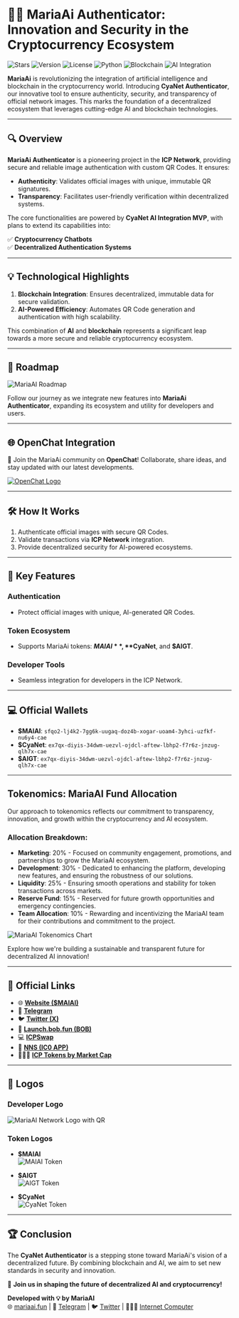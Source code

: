 # 🚀🤖 **MariaAi Authenticator**: Innovation and Security in the Cryptocurrency Ecosystem

![Stars](https://img.shields.io/github/stars/mariaai/authenticator?style=social)
![Version](https://img.shields.io/badge/version-1.0.0-blue)
![License](https://img.shields.io/badge/license-MIT-green)
![Python](https://img.shields.io/badge/python-3.9+-blue)
![Blockchain](https://img.shields.io/badge/blockchain-ICP%20Network-purple)
![AI Integration](https://img.shields.io/badge/AI-Integration-orange)

**MariaAi** is revolutionizing the integration of artificial intelligence and blockchain in the cryptocurrency world. Introducing **CyaNet Authenticator**, our innovative tool to ensure authenticity, security, and transparency of official network images. This marks the foundation of a decentralized ecosystem that leverages cutting-edge AI and blockchain technologies.

---

## 🔍 **Overview**

**MariaAi Authenticator** is a pioneering project in the **ICP Network**, providing secure and reliable image authentication with custom QR Codes. It ensures:

- **Authenticity**: Validates official images with unique, immutable QR signatures.
- **Transparency**: Facilitates user-friendly verification within decentralized systems.

The core functionalities are powered by **CyaNet AI Integration MVP**, with plans to extend its capabilities into:

✅ **Cryptocurrency Chatbots**  
✅ **Decentralized Authentication Systems**  

---

## 💡 **Technological Highlights**

1. **Blockchain Integration**: Ensures decentralized, immutable data for secure validation.  
2. **AI-Powered Efficiency**: Automates QR Code generation and authentication with high scalability.

This combination of **AI** and **blockchain** represents a significant leap towards a more secure and reliable cryptocurrency ecosystem.

---

## 📅 **Roadmap**

![MariaAI Roadmap](../docs/MariaAi_Roadmap.svg)

Follow our journey as we integrate new features into **MariaAi Authenticator**, expanding its ecosystem and utility for developers and users.

---

## 🌐 **OpenChat Integration**

📢 Join the MariaAi community on **OpenChat**! Collaborate, share ideas, and stay updated with our latest developments.

[![OpenChat Logo](../src/assets/openchat_logo.png)](https://oc.app/community/havf2-kaaaa-aaaac-agmeq-cai/channel/1592507237/?ref=jw2oj-3iaaa-aaaar-a62ea-cai)

---

## 🛠️ **How It Works**

1. Authenticate official images with secure QR Codes.
2. Validate transactions via **ICP Network** integration.
3. Provide decentralized security for AI-powered ecosystems.

---

## 🌟 **Key Features**

### **Authentication**
- Protect official images with unique, AI-generated QR Codes.

### **Token Ecosystem**
- Supports MariaAi tokens: **$MAIAI**, **$CyaNet**, and **$AIGT**.

### **Developer Tools**
- Seamless integration for developers in the ICP Network.

---

## 💻 **Official Wallets**

- **$MAIAI**: `sfqo2-lj4k2-7gg6k-uugaq-doz4b-xogar-uoam4-3yhci-uzfkf-nu6y4-cae`
- **$CyaNet**: `ex7qx-diyis-34dwm-uezvl-ojdcl-aftew-lbhp2-f7r6z-jnzug-qlh7x-cae`
- **$AIGT**: `ex7qx-diyis-34dwm-uezvl-ojdcl-aftew-lbhp2-f7r6z-jnzug-qlh7x-cae`

---

## Tokenomics: MariaAI Fund Allocation

Our approach to tokenomics reflects our commitment to transparency, innovation, and growth within the cryptocurrency and AI ecosystem.

### Allocation Breakdown:
- **Marketing**: 20% - Focused on community engagement, promotions, and partnerships to grow the MariaAI ecosystem.
- **Development**: 30% - Dedicated to enhancing the platform, developing new features, and ensuring the robustness of our solutions.
- **Liquidity**: 25% - Ensuring smooth operations and stability for token transactions across markets.
- **Reserve Fund**: 15% - Reserved for future growth opportunities and emergency contingencies.
- **Team Allocation**: 10% - Rewarding and incentivizing the MariaAI team for their contributions and commitment to the project.

![MariaAI Tokenomics Chart](../src/assets/mariaai_tokenomics_chart_doughnut.png)

Explore how we're building a sustainable and transparent future for decentralized AI innovation!

---

## 🔗 **Official Links**

- 🌐 [**Website ($MAIAI)**](https://mariaai.fun)  
- 💬 [**Telegram**](https://t.me/mariaAi18y)  
- 🐦 [**Twitter (X)**](https://x.com/MariaAi18y)  
- 🤖 [**Launch.bob.fun (BOB)**](https://launch.bob.fun)  
- 💻 [**ICPSwap**](https://app.icpswap.com/swap)  
- 🧪 [**NNS (IC0 APP)**](https://nns.ic0.app)  
- 👨🏻‍💻 [**ICP Tokens by Market Cap**](https://icptokens.net)

---

## 🎨 **Logos**

### **Developer Logo**
![MariaAI Network Logo with QR](../src/assets/MariaAi_Network_Logo_com_qr.png)

### **Token Logos**
- **$MAIAI**  
![MAIAI Token](../src/assets/output/QR_MAIAI_MariaAi.jpeg)

- **$AIGT**  
![AIGT Token](../src/assets/output/QR_AIGT_AIgnition_Token.jpeg)

- **$CyaNet**  
![CyaNet Token](../src/assets/output/QR_CYA_CyaNetAI_Token.jpeg)

---

## 🏆 **Conclusion**

The **CyaNet Authenticator** is a stepping stone toward MariaAi's vision of a decentralized future. By combining blockchain and AI, we aim to set new standards in security and innovation.

🚀 **Join us in shaping the future of decentralized AI and cryptocurrency!**

**Developed with 💡 by MariaAI**  
🌐 [mariaai.fun](https://mariaai.fun) | 💬 [Telegram](https://t.me/mariaAi18y) | 🐦 [Twitter](https://x.com/MariaAi18y) | 👨🏻‍💻 [Internet Computer](https://internetcomputer.org)
